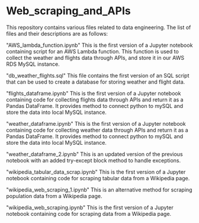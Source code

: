 # Web_scraping_and_APIs

This repository contains various files related to data engineering. The list of files and their descriptions are as follows:

"AWS_lambda_function.ipynb"
This is the first version of a Jupyter notebook containing script for an AWS Lambda function. This function is used to collect the weather and flights data through APIs,
and store it in our AWS RDS MySQL instance.

"db_weather_flights.sql"
This file contains the first version of an SQL script that can be used to create a database for storing weather and flight data.

"flights_dataframe.ipynb"
This is the first version of a Jupyter notebook containing code for collecting flights data through APIs and return it as a Pandas DataFrame.
It provides method to connect python to mySQL and store the data into local MySQL instance.

"weather_dataframe.ipynb"
This is the first version of a Jupyter notebook containing code for collecting weather data through APIs and return it as a Pandas DataFrame.
It provides method to connect python to mySQL and store the data into local MySQL instance.

"weather_dataframe_2.ipynb"
This is an updated version of the previous notebook with an added try-except block method to handle exceptions.

"wikipedia_tabular_data_scrap.ipynb"
This is the first version of a Jupyter notebook containing code for scraping tabular data from a Wikipedia page.

"wikipedia_web_scraping_1.ipynb"
This is an alternative method for scraping population data from a Wikipedia page.

"wikipedia_web_scraping.ipynb"
This is the first version of a Jupyter notebook containing code for scraping data from a Wikipedia page.



